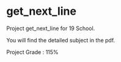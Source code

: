 # get_next_line

Project get_next_line for 19 School. 

You will find the detailed subject in the pdf.

Project Grade : 115%
